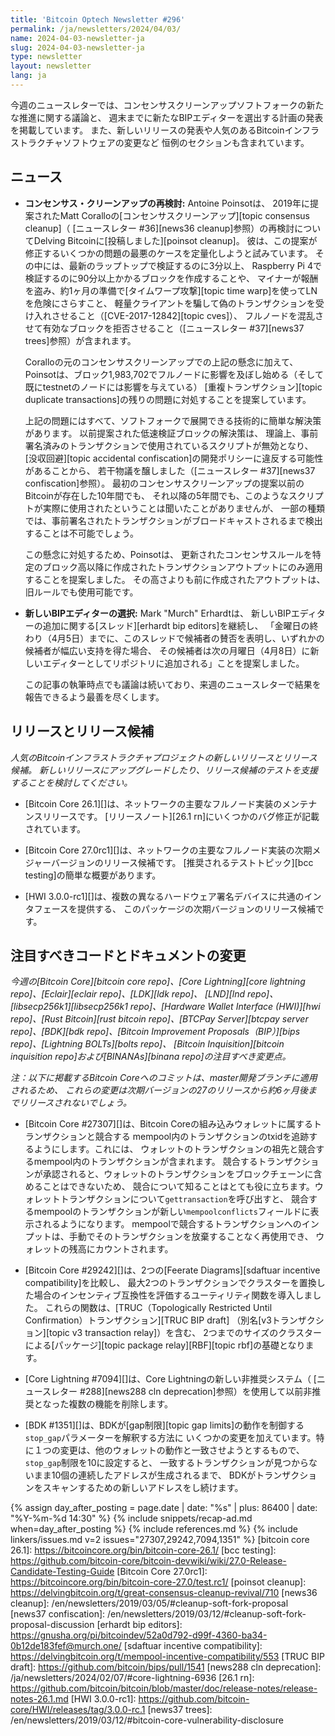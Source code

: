 ```yaml
---
title: 'Bitcoin Optech Newsletter #296'
permalink: /ja/newsletters/2024/04/03/
name: 2024-04-03-newsletter-ja
slug: 2024-04-03-newsletter-ja
type: newsletter
layout: newsletter
lang: ja
---
```

今週のニュースレターでは、コンセンサスクリーンアップソフトフォークの新たな推進に関する議論と、
週末までに新たなBIPエディターを選出する計画の発表を掲載しています。
また、新しいリリースの発表や人気のあるBitcoinインフラストラクチャソフトウェアの変更など
恒例のセクションも含まれています。

## ニュース

- **<!--revisiting-consensus-cleanup-->コンセンサス・クリーンアップの再検討:** Antoine Poinsotは、
  2019年に提案されたMatt Coralloの[コンセンサスクリーンアップ][topic consensus cleanup]（
  [ニュースレター #36][news36 cleanup]参照）の再検討についてDelving Bitcoinに[投稿しました][poinsot cleanup]。
  彼は、この提案が修正するいくつかの問題の最悪のケースを定量化しようと試みています。
  その中には、最新のラップトップで検証するのに3分以上、
  Raspberry Pi 4で検証するのに90分以上かかるブロックを作成することや、
  マイナーが報酬を盗み、約1ヶ月の準備で[タイムワープ攻撃][topic time warp]を使ってLNを危険にさらすこと、
  軽量クライアントを騙して偽のトランザクションを受け入れさせること（[CVE-2017-12842][topic cves]）、
  フルノードを混乱させて有効なブロックを拒否させること（[ニュースレター #37][news37 trees]参照）が含まれます。

  Coralloの元のコンセンサスクリーンアップでの上記の懸念に加えて、
  Poinsotは、ブロック1,983,702でフルノードに影響を及ぼし始める（そして既にtestnetのノードには影響を与えている）
  [重複トランザクション][topic duplicate transactions]の残りの問題に対処することを提案しています。

  上記の問題にはすべて、ソフトフォークで展開できる技術的に簡単な解決策があります。
  以前提案された低速検証ブロックの解決策は、
  理論上、事前署名済みのトランザクションで使用されているスクリプトが無効となり、
  [没収回避][topic accidental confiscation]の開発ポリシーに違反する可能性があることから、
  若干物議を醸しました（[ニュースレター #37][news37 confiscation]参照）。
  最初のコンセンサスクリーンアップの提案以前のBitcoinが存在した10年間でも、
  それ以降の5年間でも、このようなスクリプトが実際に使用されたということは聞いたことがありませんが、
  一部の種類では、事前署名されたトランザクションがブロードキャストされるまで検出することは不可能でしょう。

  この懸念に対処するため、Poinsotは、
  更新されたコンセンサスルールを特定のブロック高以降に作成されたトランザクションアウトプットにのみ適用することを提案しました。
  その高さよりも前に作成されたアウトプットは、旧ルールでも使用可能です。

- **新しいBIPエディターの選択:** Mark "Murch" Erhardtは、
  新しいBIPエディターの追加に関する[スレッド][erhardt bip editors]を継続し、
  「金曜日の終わり（4月5日）までに、このスレッドで候補者の賛否を表明し、いずれかの候補者が幅広い支持を得た場合、
  その候補者は次の月曜日（4月8日）に新しいエディターとしてリポジトリに追加される」ことを提案しました。

    この記事の執筆時点でも議論は続いており、来週のニュースレターで結果を報告できるよう最善を尽くします。

## リリースとリリース候補

*人気のBitcoinインフラストラクチャプロジェクトの新しいリリースとリリース候補。
新しいリリースにアップグレードしたり、リリース候補のテストを支援することを検討してください。*

- [Bitcoin Core 26.1][]は、ネットワークの主要なフルノード実装のメンテナンスリリースです。
  [リリースノート][26.1 rn]にいくつかのバグ修正が記載されています。

- [Bitcoin Core 27.0rc1][]は、ネットワークの主要なフルノード実装の次期メジャーバージョンのリリース候補です。
  [推奨されるテストトピック][bcc testing]の簡単な概要があります。

- [HWI 3.0.0-rc1][]は、複数の異なるハードウェア署名デバイスに共通のインタフェースを提供する、
  このパッケージの次期バージョンのリリース候補です。

## 注目すべきコードとドキュメントの変更

*今週の[Bitcoin Core][bitcoin core repo]、[Core
Lightning][core lightning repo]、[Eclair][eclair repo]、[LDK][ldk repo]、
[LND][lnd repo]、[libsecp256k1][libsecp256k1 repo]、[Hardware Wallet
Interface (HWI)][hwi repo]、[Rust Bitcoin][rust bitcoin repo]、[BTCPay
Server][btcpay server repo]、[BDK][bdk repo]、[Bitcoin Improvement
Proposals（BIP）][bips repo]、[Lightning BOLTs][bolts repo]、
[Bitcoin Inquisition][bitcoin inquisition repo]および[BINANAs][binana repo]の注目すべき変更点。*

*注：以下に掲載するBitcoin Coreへのコミットは、master開発ブランチに適用されるため、
これらの変更は次期バージョンの27のリリースから約6ヶ月後までリリースされないでしょう。*

- [Bitcoin Core #27307][]は、Bitcoin Coreの組み込みウォレットに属するトランザクションと競合する
  mempool内のトランザクションのtxidを追跡するようにします。これには、
  ウォレットのトランザクションの祖先と競合するmempool内のトランザクションが含まれます。
  競合するトランザクションが承認されると、ウォレットのトランザクションをブロックチェーンに含めることはできないため、
  競合について知ることはとても役に立ちます。ウォレットトランザクションについて`gettransaction`を呼び出すと、
  競合するmempoolのトランザクションが新しい`mempoolconflicts`フィールドに表示されるようになります。
  mempoolで競合するトランザクションへのインプットは、手動でそのトランザクションを放棄することなく再使用でき、
  ウォレットの残高にカウントされます。

- [Bitcoin Core #29242][]は、2つの[Feerate Diagrams][sdaftuar incentive compatibility]を比較し、
  最大2つのトランザクションでクラスターを置換した場合のインセンティブ互換性を評価するユーティリティ関数を導入しました。
  これらの関数は、[TRUC（Topologically Restricted Until Confirmation）トランザクション][TRUC BIP draft]
  （別名[v3トランザクション][topic v3 transaction relay]）を含む、
  2つまでのサイズのクラスターによる[パッケージ][topic package relay][RBF][topic rbf]の基礎となります。

- [Core Lightning #7094][]は、Core Lightningの新しい非推奨システム（
  [ニュースレター #288][news288 cln deprecation]参照）を使用して以前非推奨となった複数の機能を削除します。

- [BDK #1351][]は、BDKが[gap制限][topic gap limits]の動作を制御する`stop_gap`パラメーターを解釈する方法に
  いくつかの変更を加えています。特に１つの変更は、他のウォレットの動作と一致させようとするもので、
  `stop_gap`制限を10に設定すると、
  一致するトランザクションが見つからないまま10個の連続したアドレスが生成されるまで、
  BDKがトランザクションをスキャンするための新しいアドレスをし続けます。

{% assign day_after_posting = page.date | date: "%s" | plus: 86400 | date: "%Y-%m-%d 14:30" %}
{% include snippets/recap-ad.md when=day_after_posting %}
{% include references.md %}
{% include linkers/issues.md v=2 issues="27307,29242,7094,1351" %}
[bitcoin core 26.1]: https://bitcoincore.org/bin/bitcoin-core-26.1/
[bcc testing]: https://github.com/bitcoin-core/bitcoin-devwiki/wiki/27.0-Release-Candidate-Testing-Guide
[Bitcoin Core 27.0rc1]: https://bitcoincore.org/bin/bitcoin-core-27.0/test.rc1/
[poinsot cleanup]: https://delvingbitcoin.org/t/great-consensus-cleanup-revival/710
[news36 cleanup]: /en/newsletters/2019/03/05/#cleanup-soft-fork-proposal
[news37 confiscation]: /en/newsletters/2019/03/12/#cleanup-soft-fork-proposal-discussion
[erhardt bip editors]: https://gnusha.org/pi/bitcoindev/52a0d792-d99f-4360-ba34-0b12de183fef@murch.one/
[sdaftuar incentive compatibility]: https://delvingbitcoin.org/t/mempool-incentive-compatibility/553
[TRUC BIP draft]: https://github.com/bitcoin/bips/pull/1541
[news288 cln deprecation]: /ja/newsletters/2024/02/07/#core-lightning-6936
[26.1 rn]: https://github.com/bitcoin/bitcoin/blob/master/doc/release-notes/release-notes-26.1.md
[HWI 3.0.0-rc1]: https://github.com/bitcoin-core/HWI/releases/tag/3.0.0-rc.1
[news37 trees]: /en/newsletters/2019/03/12/#bitcoin-core-vulnerability-disclosure